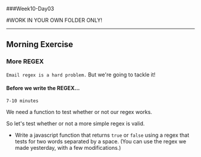 ###Week10-Day03

#WORK IN YOUR OWN FOLDER ONLY!

---

## Morning Exercise


### More REGEX

`Email regex is a hard problem.` But we're going to tackle it!


#### Before we write the REGEX...

`7-10 minutes`

We need a function to test whether or not our regex works.

So let's test whether or not a more simple regex is valid.

- Write a javascript function that returns `true` or `false` using a regex that tests for two words separated by a space.  (You can use the regex we made yesterday, with a few modifications.)
